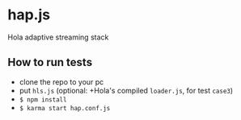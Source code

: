 # hap.js
Hola adaptive streaming stack

## How to run tests

- clone the repo to your pc
- put `hls.js` (optional: +Hola's compiled `loader.js`, for test `case3`)
- `$ npm install`
- `$ karma start hap.conf.js`
